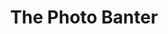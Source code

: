 ---
attached_collection: 
attached_link: 
block_aspect_ratio: aspect-1x1
blog_block_cover: https://d1sf55qlb7p6hz.cloudfront.net/photobanter_JR_copy.jpg
post_blocks:
  - _bookshop_name: posts/media-row-start
    row_alignment: between []
blog_header: 
caption: Interview
content: >-
  I recently had the pleasure of sitting down with Alex Gagne for _The Photo
  Banter_.  We cover a range of topics from my past to current works, my
  photographic philosophies, and navigating both the art and the commissioned
  audience of the industry. We also touch on something I have been thinking a
  lot about lately- time as a medium... Conceptually, technically, and
  thematically. ⁠⁠


  It was such an honor to join an impressive list of peers, mentors, and
  photographic legends. 


  In addition to the above interview, podcasts are available on
  [**_iTunes_**](https://podcasts.apple.com/us/podcast/jesse-rieser/id1315846850?i=1000513097100),
  [**_Spotify_**](https://open.spotify.com/episode/653I69hF3iixGSeBWwynkn?si=-p_Uo4mDTTqFGVizqUc8-A),
  and [**_Soundcloud_**](https://soundcloud.com/thephotobanter/jesse-rieser).


  > _On today’s podcast I speak with photographer Jesse Rieser. Jesse Has worked
  with clients such as ESPN, Coca Cola, Esquire, The NBA, and Adidas to name a
  few. In this interview I speak to Jesse about his recent cover shoot with NBA
  player Devin Booker for ESPN , I also speak to Jesse about his approach to
  assignment work and how he balances the worlds of Art & Commerce. I’ve always
  enjoyed Jesse’s use of color in his photographs so I was excited to get a
  chance to speak with him about his recent project titled “Phoenix : A
  Dystopian Legoland that tastes Like Candy” which is a series of urban
  landscape photos and portraits that utilize color and space in a unique way.
  Jesse brings a wealth of knowledge and experience in the photographic industry
  so I was pumped to get a chance to speak with him about his journey with
  photography so I hope you enjoy and thanks for listening._
date: 
news_category:
  - press
theme_color: "#FFD595"
title: The Photo Banter
seo:
  meta_description: Watch this podcast interview with Jesse Rieser for Photo Banter. 
  meta_title: Jesse Rieser Photo Banter Podcast Interview
blog_slider:
  - _bookshop_name: posts/media-motion-id
    show_controls: true-id
    vimeo_id: 523950651
---